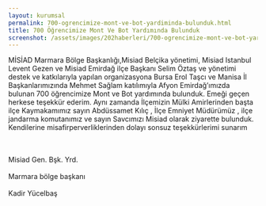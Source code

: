 ```yaml
---
layout: kurumsal
permalink: 700-ogrencimize-mont-ve-bot-yardiminda-bulunduk.html
title: 700 Öğrencimize Mont Ve Bot Yardımında Bulunduk
screenshot: /assets/images/202haberleri/700-ogrencimize-mont-ve-bot-yardiminda-bulunduk.jpg
---
```


MİSİAD Marmara Bölge Başkanlığı,Misiad Belçika yönetimi, Misiad Istanbul Levent Gezen   ve Misiad Emirdağ ilçe Başkanı  Selim Öztaş ve yönetimi  destek ve katkılarıyla yapılan organizasyona Bursa  Erol Taşcı  ve Manisa İl Başkanlarımızında Mehmet Sağlam  katılımıyla Afyon Emirdağ’ımızda bulunan 700 öğrencimize Mont ve Bot yardımında bulunduk. Emeği geçen herkese teşekkür ederim. Aynı zamanda İlçemizin Mülki Amirlerinden başta ilçe Kaymakamımız sayın Abdüssamet Kılıç , İlçe Emniyet Müdürümüz , ilçe jandarma komutanımız ve sayın Savcımızı Misiad olarak ziyarette bulunduk. Kendilerine misafirperverliklerinden dolayı sonsuz teşekkürlerimi sunarım 

<br>
<br>
Misiad Gen. Bşk. Yrd. 
<br>
<br>
Marmara bölge başkanı 
<br>
<br>
Kadir Yücelbaş